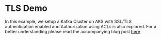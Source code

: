 # TLS Demo

In this example, we setup a Kafka Cluster on AKS with SSL/TLS authentication enabled and Authorization using ACLs is also explored. For a better understanding please read the accompanying blog post [here](https://medium.com/@agrajm/running-kafka-on-azure-kubernetes-service)